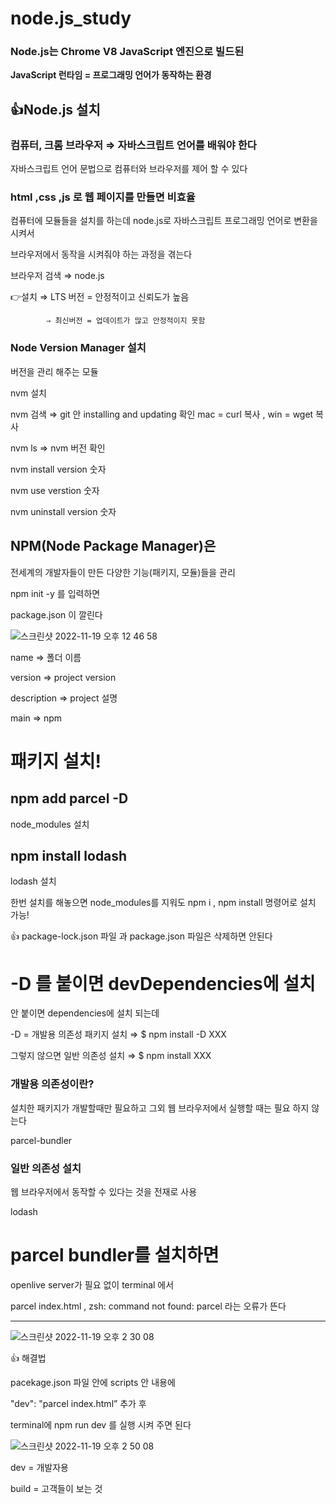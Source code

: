 # node.js_study

### Node.js는 Chrome V8 JavaScript 엔진으로 빌드된

**JavaScript 런타임 = 프로그래밍 언어가 동작하는 환경** 

## 👍Node.js 설치

### 컴퓨터, 크롬 브라우저 ⇒ 자바스크립트 언어를 배워야 한다

자바스크립트 언어 문법으로 컴퓨터와 브라우저를 제어 할 수 있다

### html ,css ,js 로 웹 페이지를 만들면 비효율

컴퓨터에 모듈들을 설치를 하는데 node.js로 자바스크립트 프로그래밍 언어로 변환을 시켜서 

브라우저에서 동작을 시켜줘야 하는 과정을 겪는다

브라우저 검색 ⇒ node.js 

👉설치 ⇒ LTS 버전 = 안정적이고 신뢰도가 높음

            ⇒ 최신버전 = 업데이트가 많고 안정적이지 못함 

### Node Version Manager 설치

버전을 관리 해주는 모듈 

nvm 설치 

nvm 검색  ⇒ git 안 installing and updating 확인 mac = curl 복사 , win = wget 복사

nvm ls ⇒ nvm 버전 확인

nvm install version 숫자 

nvm use verstion 숫자 

nvm uninstall version 숫자

## NPM(Node Package Manager)은

전세계의 개발자들이 만든 다양한 기능(패키지, 모듈)들을 관리

npm init -y 를 입력하면 

package.json 이 깔린다

![스크린샷 2022-11-19 오후 12 46 58](https://user-images.githubusercontent.com/88579497/202836892-28e2aa4f-3c70-4027-907f-b212c2b25314.png)


name ⇒ 폴더 이름 

version ⇒ project version

description ⇒ project 설명 

main ⇒ npm 

# 패키지 설치!

## npm add parcel -D

node_modules 설치

## npm install lodash

lodash 설치

한번 설치를 해놓으면 node_modules를 지워도 npm i , npm install 명령어로 설치 가능!

👍 package-lock.json 파일 과 package.json 파일은 삭제하면 안된다 

# -D 를 붙이면 devDependencies에 설치

안 붙이면 dependencies에 설치 되는데 

-D = 개발용 의존성 패키지 설치 ⇒ $ npm install -D XXX 

그렇지 않으면 일반 의존성 설치  ⇒ $ npm install XXX

### 개발용 의존성이란?

설치한 패키지가 개발할때만 필요하고 그외 웹 브라우저에서 실행할 때는 필요 하지 않는다 

parcel-bundler

### 일반 의존성 설치

웹 브라우저에서 동작할 수 있다는 것을 전재로 사용

lodash

# parcel bundler를 설치하면

openlive server가 필요 없이 terminal 에서 

parcel index.html , zsh: command not found: parcel 라는 오류가 뜬다 

---

![스크린샷 2022-11-19 오후 2 30 08](https://user-images.githubusercontent.com/88579497/202836907-b3773f33-c020-4d0e-aaa1-eb219c74b307.png)

👍 해결법 

pacekage.json 파일 안에 scripts 안 내용에 

"dev": "parcel index.html” 추가 후 

terminal에 npm run dev 를 실행 시켜 주면 된다

![스크린샷 2022-11-19 오후 2 50 08](https://user-images.githubusercontent.com/88579497/202836915-acda1039-400d-42e7-96ab-0ae1cdb44622.png)

dev = 개발자용 

build = 고객들이 보는 것
